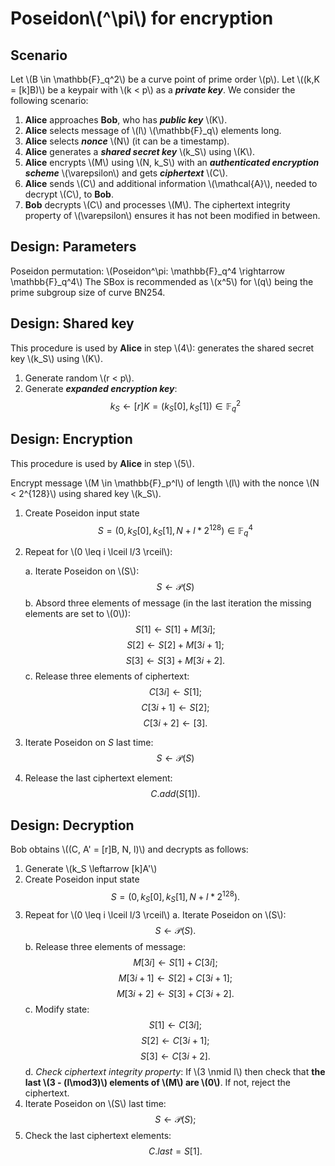 # Poseidon\\(^\pi\\) for encryption

## Scenario
Let \\(B \in \mathbb{F}_q^2\\) be a curve point of prime order \\(p\\). Let \\((k,K = [k]B)\\) be a keypair with \\(k < p\\) as a ***private key***. We consider the following scenario:
1. **Alice** approaches **Bob**, who has ***public key*** \\(K\\).
2. **Alice** selects message of \\(l\\) \\(\mathbb{F}_q\\) elements long.
3. **Alice** selects ***nonce*** \\(N\\) (it can be a timestamp).
4. **Alice** generates a ***shared secret key*** \\(k_S\\) using \\(K\\).
5. **Alice** encrypts \\(M\\) using \\(N, k_S\\) with an ***authenticated encryption scheme*** \\(\varepsilon\\) and gets ***ciphertext*** \\(C\\).
6. **Alice** sends \\(C\\) and additional information \\(\mathcal{A}\\), needed to decrypt \\(C\\), to **Bob**.
7. **Bob** decrypts \\(C\\) and processes \\(M\\). The ciphertext integrity property of \\(\varepsilon\\) ensures it has not been modified in between.

## Design: Parameters

Poseidon permutation: \\(Poseidon^\pi: \mathbb{F}_q^4 \rightarrow \mathbb{F}_q^4\\)
The SBox is recommended as \\(x^5\\) for \\(q\\) being the prime subgroup size of curve BN254.

## Design: Shared key

This procedure is used by **Alice** in step \\(4\\): generates the shared secret key \\(k_S\\) using \\(K\\).

1. Generate random \\(r < p\\).
2. Generate ***expanded encryption key***:
$$k_S \leftarrow [r]K = (k_S[0], k_S[1]) \in \mathbb{F}_q^2$$

## Design: Encryption

This procedure is used by **Alice** in step \\(5\\).

Encrypt message \\(M \in \mathbb{F}_p^l\\) of length \\(l\\) with the nonce \\(N < 2^{128}\\) using shared key \\(k_S\\).

1. Create Poseidon input state $$S = (0, k_S[0], k_S[1], N + l * 2^{128}) \in \mathbb{F}_q^4$$
2. Repeat for \\(0 \leq i \lceil l/3 \rceil\\):

    a. Iterate Poseidon on \\(S\\): $$S \leftarrow \mathcal{P}(S)$$
    b. Absord three elements of message (in the last iteration the missing elements are set to \\(0\\)):
    $$S[1] \leftarrow S[1] + M[3i];$$$$S[2] \leftarrow S[2] + M[3i + 1];$$$$S[3]\leftarrow S[3] + M[3i + 2].$$ 
    c. Release three elements of ciphertext: $$C[3i] \leftarrow S[1];$$$$C[3i + 1] \leftarrow S[2];$$$$C[3i + 2] \leftarrow[3].$$
3. Iterate Poseidon on $S$ last time: $$S \leftarrow \mathcal{P}(S)$$
4. Release the last ciphertext element: $$C.add(S[1]).$$

## Design: Decryption

Bob obtains \\((C, A' = [r]B, N, l)\\) and decrypts as follows:
1. Generate \\(k_S \leftarrow [k]A'\\)
2. Create Poseidon input state $$S = (0, k_S[0], k_S[1], N + l*2^{128}).$$
3. Repeat for \\(0 \leq i \lceil l/3 \rceil\\)
    a. Iterate Poseidon on \\(S\\): $$S \leftarrow \mathcal{P}(S).$$
    b. Release three elements of message: $$M[3i] \leftarrow S[1] + C[3i];$$$$M[3i + 1] \leftarrow S[2] + C[3i+1];$$$$M[3i+2] \leftarrow S[3] + C[3i+2].$$
    c. Modify state: $$S[1] \leftarrow C[3i];$$$$S[2] \leftarrow C[3i+1];$$$$S[3] \leftarrow C[3i+2].$$
    d. *Check ciphertext integrity property*: If \\(3 \nmid l\\) then check that **the last \\(3 - (l\mod3)\\) elements of \\(M\\) are \\(0\\)**. If not, reject the ciphertext.
4. Iterate Poseidon on \\(S\\) last time: $$S \leftarrow \mathcal{P}(S);$$
5. Check the last ciphertext elements: $$C.last = S[1].$$